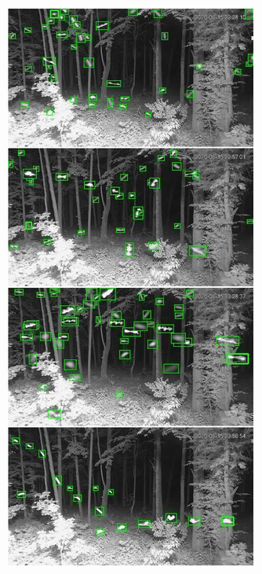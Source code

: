 ![20200615-222713-225718](in/20200615/20200615-222713-225718_0_.jpg)
![20200615-225723-232728](in/20200615/20200615-225723-232728_0_.jpg)
![20200615-232733-235738](in/20200615/20200615-232733-235738_0_.jpg)
![20200615-235743-000003](in/20200615/20200615-235743-000003_0_.jpg)
